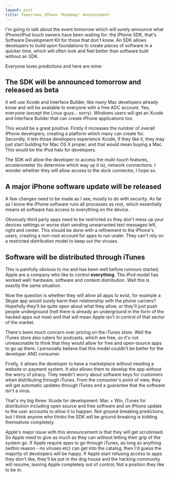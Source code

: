 ```yaml
---
layout: post
title: Tomorrows iPhone "Roadmap" Announcement
---
```


I'm going to talk about the event tomorrow which will surely announce what iPhone/iPod touch owners have been waiting for: the iPhone SDK, that's Software Development Kit for those that don't know. An SDK allows developers to build upon foundations to create pieces of software in a quicker time, which will often look and feel better than software built without an SDK.

Everyone loves predictions and here are mine:

The SDK will be announced tomorrow and released as beta
-------------------------------------------------------

It will use Xcode and Interface Builder, like many Mac developers already know and will be available to everyone with a free ADC account. Yes, everyone (except the Linux guys... sorry). Windows users will get an Xcode and Interface Builder that can create iPhone applications too.

This would be a great positive. Firstly it increases the number of overall iPhone developers, creating a platform which many can create for. Secondly, it lets those developers experience Xcode, if they like it, they may just start building for Mac OS X proper, and that would mean buying a Mac. This would be the iPod halo for developers.

The SDK will allow the developer to access the multi-touch features, accelerometer (to determine which way up it is), network connections. I wonder whether they will allow access to the dock connector, I hope so.

A major iPhone software update will be released
-----------------------------------------------

A few changes need to be made as I see, mostly to do with security. As far as I know the iPhone software runs all processes as root, which essentially means all software has access to everything on the device.

Obviously third party apps need to be restricted so they don't mess up your devices settings or worse start sending unwarranted text messages left, right and center. This should be done with a refinement to the iPhone's users, creating a non-root account for apps to run under. They can't rely on a restricted distribution model to keep out the viruses.

Software will be distributed through iTunes
-------------------------------------------

This is painfully obvious to me and has been well before rumours started; Apple are a company who like to control **everything**. The iPod model has worked well: hardware, software and content distribution. Well this is exactly the same situation.

Now the question is whether they will allow all apps to exist, for example a Skype app would surely harm their relationship with the phone carriers? Hopefully they'll be quite open about what they allow, or they'll just push people underground (hell there is already an underground in the form of the hacked apps out now) and that will mean Apple isn't in control of that sector of the market.

There's been much concern over pricing on the iTunes store. Well the iTunes store also caters for podcasts, which are free, so it's not unreasonable to think that they would allow for free and open-source apps to go up there. I personally believe that this model couldn't be better for the developer AND consumer.

Firstly, it allows the developer to have a marketplace without needing a website or payment system. It also allows them to develop the app without the worry of piracy. They needn't worry about software keys for customers when distributing through iTunes. From the consumer's point of view, they will get automatic updates through iTunes and a guarantee that the software isn't a virus.

That's my big three: Xcode for development: Mac + Win, iTunes for distribution including open source and free software and an iPhone update to the user accounts to allow it to happen. Not ground-breaking predictions, but I think anyone who thinks the SDK will be ground-breaking is kidding themselves completely.

Apple's major issue with this announcement is that they will get scrutinised. So Apple need to give as much as they can without letting their grip of the system go. If Apple require apps to go through iTunes, as long as anything (within reason - no viruses etc) can get into the catalog, then I'd guess the majority of developers will be happy. If Apple start refusing access to apps they don't like, they'll be put in the dog house and the hacking community will resume, leaving Apple completely out of control; Not a position they like to be in.
